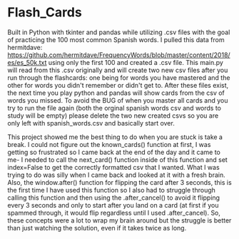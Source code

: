 # Flash_Cards
Built in Python with tkinter and pandas while utilizing .csv files with the goal of practicing the 100 most common Spanish words. I pulled this data from hermitdave: https://github.com/hermitdave/FrequencyWords/blob/master/content/2018/es/es_50k.txt using only the first 100 and created a .csv file. This main.py will read from this .csv originally and will create two new csv files after you run through the flashcards: one being for words you have mastered and the other for words you didn't remember or didn't get to. After these files exist, the next time you play python and pandas will show cards from the csv of words you missed. To avoid the BUG of when you master all cards and you try to run the file again (both the orginal spanish words csv and words to study will be empty) please delete the two new created csvs so you are only left with spanish_words.csv and basically start over. 


This project showed me the best thing to do when you are stuck is take a break. I could not figure out the known_cards() function at first, 
I was getting so frustrated so I came back at the end of the day and it came to me- I needed to call the next_card() function inside of this function and set index=False to get the correctly formatted csv that I wanted. What I was trying to do was silly when I came back and looked at it with a fresh brain. Also, the window.after() function for flipping the card after 3 seconds, this is the first time I have used this function so I also had to struggle through calling this function and then using the .after_cancel() to avoid it flipping every 3 seconds and only to start after you land on a card (at first if you spammed through, it would flip regardless until I used .after_cancel). So, these concepts were a lot to wrap my brain around but the struggle is better than just watching the solution, even if it takes twice as long.
